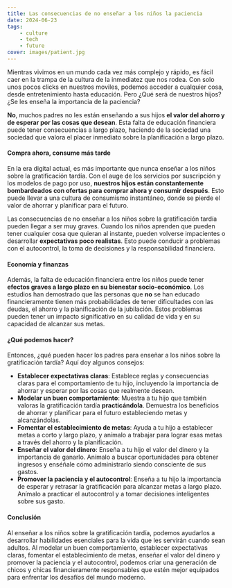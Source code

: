 ```yaml
---
title: Las consecuencias de no enseñar a los niños la paciencia
date: 2024-06-23
tags:
    - culture
    - tech
    - future
cover: images/patient.jpg
---
```

Mientras vivimos en un mundo cada vez más complejo y rápido, es fácil caer en la trampa de la cultura de la inmediatez que nos rodea. Con solo unos pocos clicks en nuestros moviles, podemos acceder a cualquier cosa, desde entretenimiento hasta educación. Pero ¿Qué será de nuestros hijos? ¿Se les enseña la importancia de la paciencia?

<!--more-->

**No**, muchos padres no les están enseñando a sus hijos **el valor del ahorro y de esperar por las cosas que desean**. Esta falta de educación financiera puede tener consecuencias a largo plazo, haciendo de la sociedad una sociedad que valora el placer inmediato sobre la planificación a largo plazo.

#### Compra ahora, consume más tarde

En la era digital actual, es más importante que nunca enseñar a los niños sobre la gratificación tardía. Con el auge de los servicios por suscripción y los modelos de pago por uso, **nuestros hijos están constantemente bombardeados con ofertas para comprar ahora y consumir después**. Esto puede llevar a una cultura de consumismo instantáneo, donde se pierde el valor de ahorrar y planificar para el futuro.

Las consecuencias de no enseñar a los niños sobre la gratificación tardía pueden llegar a ser muy graves. Cuando los niños aprenden que pueden tener cualquier cosa que quieran al instante, pueden volverse impacientes o desarrollar **expectativas poco realistas**. Esto puede conducir a problemas con el autocontrol, la toma de decisiones y la responsabilidad financiera.

#### Economía y finanzas

Además, la falta de educación financiera entre los niños puede tener **efectos graves a largo plazo en su bienestar socio-económico**. Los estudios han demostrado que las personas que **no** se han educado financieramente tienen más probabilidades de tener dificultades con las deudas, el ahorro y la planificación de la jubilación. Estos problemas pueden tener un impacto significativo en su calidad de vida y en su capacidad de alcanzar sus metas.

#### ¿Qué podemos hacer?

Entonces, ¿qué pueden hacer los padres para enseñar a los niños sobre la gratificación tardía? Aquí doy algunos consejos:

- **Establecer expectativas claras**: Establece reglas y consecuencias claras para el comportamiento de tu hijo, incluyendo la importancia de ahorrar y esperar por las cosas que realmente desean.
- **Modelar un buen comportamiento**: Muestra a tu hijo que también valoras la gratificación tardía **practicándola**. Demuestra los beneficios de ahorrar y planificar para el futuro estableciendo metas y alcanzándolas.
- **Fomentar el establecimiento de metas**: Ayuda a tu hijo a establecer metas a corto y largo plazo, y anímalo a trabajar para lograr esas metas a través del ahorro y la planificación.
- **Enseñar el valor del dinero**: Enseña a tu hijo el valor del dinero y la importancia de ganarlo. Anímalo a buscar oportunidades para obtener ingresos y enséñale cómo administrarlo siendo consciente de sus gastos.
- **Promover la paciencia y el autocontrol**: Enseña a tu hijo la importancia de esperar y retrasar la gratificación para alcanzar metas a largo plazo. Anímalo a practicar el autocontrol y a tomar decisiones inteligentes sobre sus gasto.

#### Conclusión

Al enseñar a los niños sobre la gratificación tardía, podemos ayudarlos a desarrollar habilidades esenciales para la vida que les servirán cuando sean adultos. Al modelar un buen comportamiento, establecer expectativas claras, fomentar el establecimiento de metas, enseñar el valor del dinero y promover la paciencia y el autocontrol, podemos criar una generación de chicos y chicas financieramente responsables que estén mejor equipados para enfrentar los desafíos del mundo moderno.

